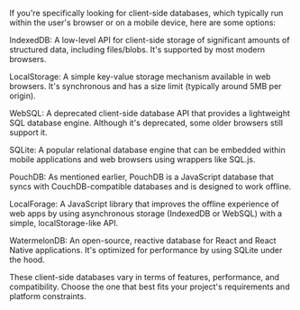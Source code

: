 

If you're specifically looking for client-side databases, which typically run within the user's browser or on a mobile device, here are some options:

IndexedDB: A low-level API for client-side storage of significant amounts of structured data, including files/blobs. It's supported by most modern browsers.

LocalStorage: A simple key-value storage mechanism available in web browsers. It's synchronous and has a size limit (typically around 5MB per origin).

WebSQL: A deprecated client-side database API that provides a lightweight SQL database engine. Although it's deprecated, some older browsers still support it.

SQLite: A popular relational database engine that can be embedded within mobile applications and web browsers using wrappers like SQL.js.

PouchDB: As mentioned earlier, PouchDB is a JavaScript database that syncs with CouchDB-compatible databases and is designed to work offline.

LocalForage: A JavaScript library that improves the offline experience of web apps by using asynchronous storage (IndexedDB or WebSQL) with a simple, localStorage-like API.

WatermelonDB: An open-source, reactive database for React and React Native applications. It's optimized for performance by using SQLite under the hood.

These client-side databases vary in terms of features, performance, and compatibility. Choose the one that best fits your project's requirements and platform constraints.



